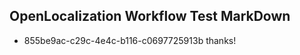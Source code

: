## OpenLocalization Workflow Test MarkDown

* 855be9ac-c29c-4e4c-b116-c0697725913b 
thanks!



<!--HONumber=Jan16_HO4-->
